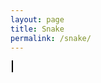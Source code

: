 ```yaml
---
layout: page
title: Snake
permalink: /snake/
---
```



<div style="max-width: 500px; margin: 0 auto;">
  <canvas id="snakeGame" style="border: 1px solid #000; background-color: #ccffcc;"></canvas>
</div>

<script>
  const canvas = document.getElementById('snakeGame');
  const ctx = canvas.getContext('2d');
  const grid = 20;
  let count = 0;
  let snake = [{ x: 160, y: 160 }];
  let apple = { x: 80, y: 80 };
  let powerup = { x: getRandomInt(canvas.width / grid), y: getRandomInt(canvas.height / grid) };
  let dx = grid;
  let dy = 0;
  let growing = false;
  let speed = 100; // base speed
  let speedBoostActive = false;
  let speedBoostDuration = 5000; // 5 seconds for speed boost
  let originalSpeed = speed;

  function getRandomInt(max) {
    return Math.floor(Math.random() * max) * grid;
  }

  function draw() {
    ctx.clearRect(0, 0, canvas.width, canvas.height);

    // Draw the snake
    ctx.fillStyle = 'green';
    snake.forEach(part => ctx.fillRect(part.x, part.y, grid, grid));

    // Draw the apple
    ctx.fillStyle = 'red';
    ctx.fillRect(apple.x, apple.y, grid, grid);

    // Draw the powerup
    ctx.fillStyle = 'blue';
    ctx.fillRect(powerup.x, powerup.y, grid, grid);
  }

  function move() {
    const head = { x: snake[0].x + dx, y: snake[0].y + dy };
    snake.unshift(head);

    // Snake eats the apple
    if (head.x === apple.x && head.y === apple.y) {
      apple.x = getRandomInt(canvas.width / grid);
      apple.y = getRandomInt(canvas.height / grid);
      growing = true;
    }

    // Snake eats the powerup
    if (head.x === powerup.x && head.y === powerup.y) {
      powerup.x = getRandomInt(canvas.width / grid);
      powerup.y = getRandomInt(canvas.height / grid);
      activateSpeedBoost();
    }

    if (!growing) {
      snake.pop();
    } else {
      growing = false;
    }
  }

  function activateSpeedBoost() {
    if (!speedBoostActive) {
      speedBoostActive = true;
      speed = 50; // increase speed (lower interval)
      
      // Reset speed after the boost duration
      setTimeout(() => {
        speed = originalSpeed;
        speedBoostActive = false;
      }, speedBoostDuration);
    }
  }

  function checkCollision() {
    if (snake[0].x < 0 || snake[0].x >= canvas.width || snake[0].y < 0 || snake[0].y >= canvas.height) {
      return true;
    }

    for (let i = 1; i < snake.length; i++) {
      if (snake[0].x === snake[i].x && snake[0].y === snake[i].y) {
        return true;
      }
    }

    return false;
  }

  function gameLoop() {
    if (checkCollision()) {
      alert('Game Over');
      snake = [{ x: 160, y: 160 }];
      dx = grid;
      dy = 0;
      apple = { x: getRandomInt(canvas.width / grid), y: getRandomInt(canvas.height / grid) };
      powerup = { x: getRandomInt(canvas.width / grid), y: getRandomInt(canvas.height / grid) };
      speed = originalSpeed;
    }

    count++;
    if (count > 5) {
      move();
      count = 0;
    }

    draw();
  }

  document.addEventListener('keydown', e => {
    if (e.key === 'ArrowUp' && dy === 0) {
      dx = 0;
      dy = -grid;
    }
    if (e.key === 'ArrowDown' && dy === 0) {
      dx = 0;
      dy = grid;
    }
    if (e.key === 'ArrowLeft' && dx === 0) {
      dx = -grid;
      dy = 0;
    }
    if (e.key === 'ArrowRight' && dx === 0) {
      dx = grid;
      dy = 0;
    }
  });

  canvas.width = 400;
  canvas.height = 400;
  setInterval(gameLoop, speed);
</script>

<script src="https://utteranc.es/client.js"
        repo="nighthawkcoders/portfolio_2025"
        issue-term="title"
        label="blogpost-comment"
        theme="github-light"
        crossorigin="anonymous"
        async>
</script>